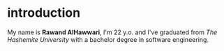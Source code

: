 # introduction
My name is **Rawand AlHawwari**, I'm 22 y.o. and I've graduated from *The Hashemite University* with a bachelor degree in software engineering.
